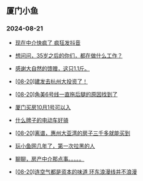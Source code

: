 ## 厦门小鱼 
### 2024-08-21

+ [现在中介快疯了 疯狂发抖音](http://bbs.xmfish.com/read-htm-tid-18233902.html)

+ [想问问，35岁之后的你们，都在做什么工作？](http://bbs.xmfish.com/read-htm-tid-18233897.html)

+ [感谢大自然的馈赠，这只1.1斤。](http://bbs.xmfish.com/read-htm-tid-18234006.html)

+ [[08-20]建发去杭州大投资了！](http://bbs.xmfish.com/read-htm-tid-18234074.html)

+ [[08-20]角美6号线一直拖后腿的原因找到了](http://bbs.xmfish.com/read-htm-tid-18233957.html)

+ [厦门买房10月1号可以入](http://bbs.xmfish.com/read-htm-tid-18233942.html)

+ [什么牌子的电动车好骑](http://bbs.xmfish.com/read-htm-tid-18233867.html)

+ [[08-20]离谱，惠州大亚湾的房子三千多就能买到](http://bbs.xmfish.com/read-htm-tid-18234046.html)

+ [玩小鱼网几年了，第一次拉黑的人](http://bbs.xmfish.com/read-htm-tid-18234098.html)

+ [聊聊，房产中介那点事。。。。。](http://bbs.xmfish.com/read-htm-tid-18233913.html)

+ [[08-20]连空气都是资本的味道 环东浪漫线并不浪漫](http://bbs.xmfish.com/read-htm-tid-18233926.html)

